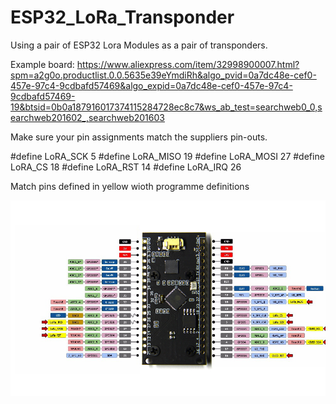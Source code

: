 # ESP32_LoRa_Transponder
Using a pair of ESP32 Lora Modules as a pair of transponders.

Example board: https://www.aliexpress.com/item/32998900007.html?spm=a2g0o.productlist.0.0.5635e39eYmdiRh&algo_pvid=0a7dc48e-cef0-457e-97c4-9cdbafd57469&algo_expid=0a7dc48e-cef0-457e-97c4-9cdbafd57469-19&btsid=0b0a187916017374115284728ec8c7&ws_ab_test=searchweb0_0,searchweb201602_,searchweb201603

Make sure your pin assignments match the suppliers pin-outs.

#define LoRA_SCK   5
#define LoRA_MISO 19
#define LoRA_MOSI 27
#define LoRA_CS   18
#define LoRA_RST  14
#define LoRA_IRQ  26

Match pins defined in yellow wioth programme definitions

![alt_text, width="200"](/ESP32_LORA.jpg)
